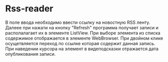 # Rss-reader
В поле ввода необходимо ввести ссылку на новостную RSS ленту.
Далеее при нажати на кнопку "Refresh" программа получает записи и располалагает их в элементе ListView.
При выборе элемента из списка содержимое отображается в элементе WebBrowser.
При двойном клике осущетвляется переход по ссылке которая содержит данная запись.
При наведении курсора на элемент в видеподсказки отражается дата опубликования записи.
